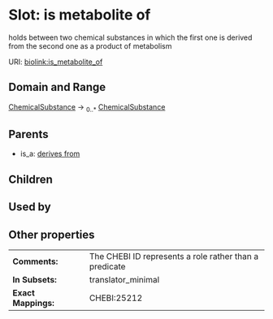 
# Slot: is metabolite of


holds between two chemical substances in which the first one is derived from the second one as a product of metabolism

URI: [biolink:is_metabolite_of](https://w3id.org/biolink/vocab/is_metabolite_of)


## Domain and Range

[ChemicalSubstance](ChemicalSubstance.md) &#8594;  <sub>0..\*</sub> [ChemicalSubstance](ChemicalSubstance.md)

## Parents

 *  is_a: [derives from](derives_from.md)

## Children


## Used by


## Other properties

|  |  |  |
| --- | --- | --- |
| **Comments:** | | The CHEBI ID represents a role rather than a predicate |
| **In Subsets:** | | translator_minimal |
| **Exact Mappings:** | | CHEBI:25212 |

